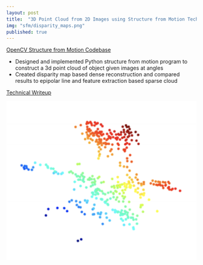 ```yaml
---
layout: post
title:  "3D Point Cloud from 2D Images using Structure from Motion Techniques"
img: "sfm/disparity_maps.png"
published: true
---
```


[OpenCV Structure from Motion Codebase](https://drive.google.com/drive/folders/12hOEW-ht9Dsui_6VJBJEA__oIN5bXW2f)

- Designed and implemented Python structure from motion program to construct a 3d point cloud of object given images at angles
- Created disparity map based dense reconstruction and compared results to epipolar line and feature extraction based sparse cloud

[Technical Writeup](https://drive.google.com/file/d/1lIDE-ni40zZnvpfPdPf9Nlb22MI1TAiD/view?usp=sharing)

![3dpointcloud](/assets/img/sfm/3d-point-cloud.png)
